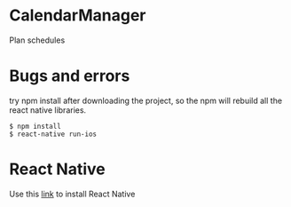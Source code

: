 # CalendarManager
Plan schedules

# Bugs and errors
try npm install after downloading the project, so the npm will rebuild all the react native libraries. 
```
$ npm install
$ react-native run-ios
```
# React Native 
Use this [link](https://facebook.github.io/react-native/docs/getting-started) to install React Native

